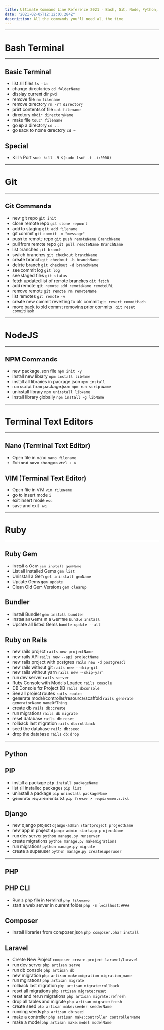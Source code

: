 ```yaml
---
title: Ultimate Command Line Reference 2021 - Bash, Git, Node, Python, Ruby, PHP
date: "2021-02-05T12:12:03.284Z"
description: All the commands you'll need all the time
---
```


---
# Bash Terminal
---

## Basic Terminal

- list all files `ls -la`
- change directories `cd folderName`
- display current dir `pwd`
- remove file `rm filename`
- remove directory `rm -rf directory`
- print contents of file `cat filename`
- directory `mkdir directoryName`
- make file `touch filename`
- go up a directory `cd ..`
- go back to home directory `cd ~`

## Special
- Kill a Port `sudo kill -9 $(sudo lsof -t -i:3000)`

---
# Git
---

## Git Commands
- new git repo `git init`
- clone remote repo `git clone repourl`
- add to staging `git add filename`
- git commit `git commit -m "message"`
- push to remote repo `git push remoteName BranchName`
- pull from remote repo `git pull remoteName BranchName`
- list branches `git branch`
- switch branches `git checkout branchName`
- create branch `git checkout -b branchName`
- delete branch `git checkout -d branchName`
- see commit log `git log`
- see staged files `git status`
- fetch updated list of remote branches `git fetch`
- add remote `git remote add remoteName remoteURL`
- remove remote `git remote rm remoteName`
- list remotes `git remote -v`
- create new commit reverting to old commit `git revert commitHash`
- move back to old commit removing prior commits ` git reset commitHash`
---
# NodeJS
---
## NPM Commands
- new package.json file `npm init -y`
- install new library `npm install libName`
- install all libraries in package.json `npm install`
- run script from package.json `npm run scriptName`
- uninstall library `npm uninstall libName`
- install library globally `npm install -g libName`
---
# Terminal Text Editors
---
## Nano (Terminal Text Editor)
- Open file in nano `nano filename`
- Exit and save changes `ctrl + x`

## VIM (Terminal Text Editor)
- Open file in VIM `vim fileName`
- go to insert mode `i`
- exit insert mode `esc`
- save and exit `:wq`
---
# Ruby
---
## Ruby Gem
- Install a Gem `gem install gemName`
- List all installed Gems `gem list`
- Uninstall a Gem `get ininstall gemName`
- Update Gems `gem update`
- Clean Old Gem Versions `gem cleanup`

## Bundler
- Install Bundler `gem install bundler`
- Install all Gems in a Gemfile `bundle install`
- Update all listed Gems `bundle update --all`

## Ruby on Rails
- new rails project `rails new projectName`
- new rails API `rails new --api projectName`
- new rails project with postgres `rails new -d postgresql`
- new rails without git `rails new --skip-git`
- new rails without yarn `rails new --skip-yarn`
- run dev server `rails server`
- Ruby Console with Models Loaded `rails console`
- DB Console for Project DB `rails dbconsole`
- See all project routes `rails routes`
- generate model/controller/resource/scaffold `rails generate generatorName nameOfThing`
- create db `rails db:create`
- run migrations `rails db:migrate`
- reset database `rails db:reset`
- rollback last migration `rails db:rollback`
- seed the database `rails db:seed`
- drop the database `rails db:drop`
---
Python
---
## PIP
- install a package `pip install packageName`
- list all installed packages `pip list`
- uninstall a package `pip uninstall packageName`
- generate requirements.txt `pip freeze > requirements.txt`

## Django
- new django project `django-admin startproject projectName`
- new app in project `django-admin startapp projectName`
- run dev server `python manage.py runserver`
- create migrations `python manage.py makemigrations`
- run migrations `python manage.py migrate`
- create a superuser `python manage.py createsuperuser`
---
PHP
---

## PHP CLI
- Run a php file in terminal `php filename`
- start a web server in current folder `php -S localhost:####`

## Composer
- Install libraries from composer.json `php composer.phar install`

## Laravel
- Create New Project `composer create-project laravel/laravel`
- run dev server `php artisan serve`
- run db console `php artisan db`
- new migration `php artisan make:migration migration_name`
- run mgirations `php artisan migrate`
- rollback last migration `php artisan migrate:rollback`
- reset all migrations `php artisan migrate:reset`
- reset and rerun migrations `php artisan migrate:refresh`
- drop all tables and migrate `php artisan migrate:fresh`
- create seed `php artisan make:seeder seederName`
- running seeds `php artisan db:seed`
- make a controller `php artisan make:controller controllerName`
- make a model `php artisan make:model modelName`
